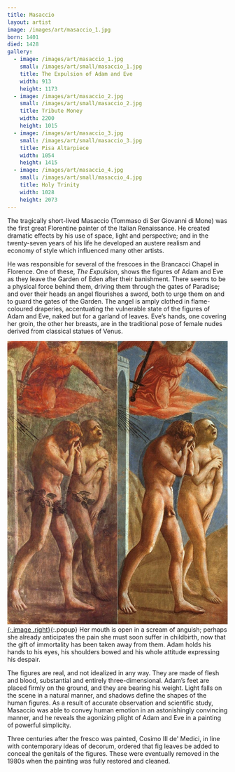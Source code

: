 ```yaml
---
title: Masaccio
layout: artist
image: /images/art/masaccio_1.jpg
born: 1401
died: 1428
gallery:
  - image: /images/art/masaccio_1.jpg
    small: /images/art/small/masaccio_1.jpg
    title: The Expulsion of Adam and Eve
    width: 913
    height: 1173
  - image: /images/art/masaccio_2.jpg
    small: /images/art/small/masaccio_2.jpg
    title: Tribute Money
    width: 2200
    height: 1015
  - image: /images/art/masaccio_3.jpg
    small: /images/art/small/masaccio_3.jpg
    title: Pisa Altarpiece
    width: 1054
    height: 1415
  - image: /images/art/masaccio_4.jpg
    small: /images/art/small/masaccio_4.jpg
    title: Holy Trinity
    width: 1028
    height: 2073
---
```


The tragically short-lived Masaccio (Tommaso di Ser
Giovanni di Mone) was the first great Florentine painter of
the Italian Renaissance. He created dramatic effects by his use of space, light
and perspective; and in the twenty-seven years of his life he developed an
austere realism and economy of style which influenced many other artists.

He was responsible for several of the frescoes in the Brancacci Chapel in
Florence. One of these, _The Expulsion_, shows the figures of Adam and Eve as
they leave the Garden of Eden after their banishment. There seems to be a
physical force behind them, driving them through the gates of Paradise; and
over their heads an angel flourishes a sword, both to urge them on and to guard
the gates of the Garden. The angel is amply clothed in flame-coloured
draperies, accentuating the vulnerable state of the figures of Adam and Eve,
naked but for a garland of leaves.  Eve’s hands, one covering her groin, the
other her breasts, are in the traditional pose of female nudes derived from
classical statues of Venus.

[![The Expulsion of Adam and Eve](/images/art/masaccio_1.jpg){:.image .right}](/images/art/masaccio_1.jpg){:.popup}
Her mouth is open in a scream of anguish; perhaps she already anticipates the
pain she must soon suffer in childbirth, now that the gift of immortality has
been taken away from them. Adam holds his hands to his eyes, his shoulders
bowed and his whole attitude expressing his despair.

The figures are real, and not idealized in any way. They are made of flesh and
blood, substantial and entirely three-dimensional. Adam’s feet are placed
firmly on the ground, and they are bearing his weight. Light falls on the scene
in a natural manner, and shadows define the shapes of the human figures. As a
result of accurate observation and scientific study, Masaccio was able to
convey human emotion in an astonishingly convincing manner, and he reveals the
agonizing plight of Adam and Eve in a painting of powerful simplicity.

Three centuries after the fresco was painted, Cosimo III de' Medici, in line
with contemporary ideas of decorum, ordered that fig leaves be added to conceal
the genitals of the figures. These were eventually removed in the 1980s when
the painting was fully restored and cleaned.
